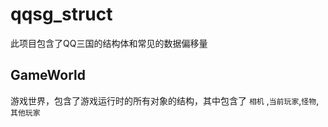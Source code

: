 # qqsg_struct

此项目包含了QQ三国的结构体和常见的数据偏移量

## GameWorld

游戏世界，包含了游戏运行时的所有对象的结构，其中包含了 `相机` ,`当前玩家`,`怪物`,`其他玩家`
